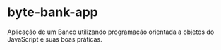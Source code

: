 # byte-bank-app
Aplicação de um Banco utilizando programação orientada a objetos do JavaScript e suas boas práticas.

